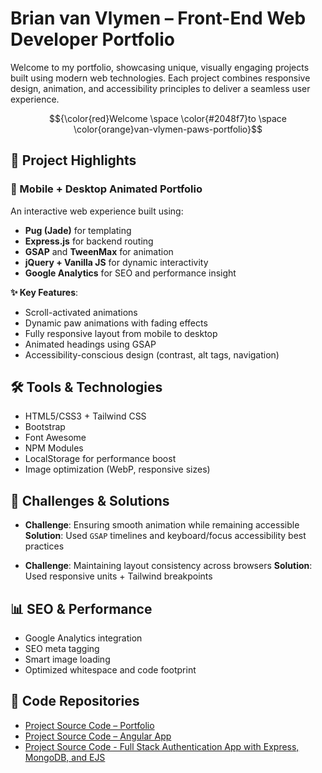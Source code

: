 



# Brian van Vlymen – Front-End Web Developer Portfolio

Welcome to my portfolio, showcasing unique, visually engaging projects built using modern web technologies. Each project combines responsive design, animation, and accessibility principles to deliver a seamless user experience.

$${\color{red}Welcome \space \color{#2048f7}to \space \color{orange}van-vlymen-paws-portfolio}$$


## 🚀 Project Highlights

### 📱 Mobile + Desktop Animated Portfolio

An interactive web experience built using:

* **Pug (Jade)** for templating
* **Express.js** for backend routing
* **GSAP** and **TweenMax** for animation
* **jQuery + Vanilla JS** for dynamic interactivity
* **Google Analytics** for SEO and performance insight

**✨ Key Features**:

* Scroll-activated animations
* Dynamic paw animations with fading effects
* Fully responsive layout from mobile to desktop
* Animated headings using GSAP
* Accessibility-conscious design (contrast, alt tags, navigation)

## 🛠️ Tools & Technologies

* HTML5/CSS3 + Tailwind CSS
* Bootstrap
* Font Awesome
* NPM Modules
* LocalStorage for performance boost
* Image optimization (WebP, responsive sizes)

## 🧐 Challenges & Solutions

* **Challenge**: Ensuring smooth animation while remaining accessible
  **Solution**: Used `GSAP` timelines and keyboard/focus accessibility best practices

* **Challenge**: Maintaining layout consistency across browsers
  **Solution**: Used responsive units + Tailwind breakpoints

## 📊 SEO & Performance

* Google Analytics integration
* SEO meta tagging
* Smart image loading
* Optimized whitespace and code footprint

## 📂 Code Repositories

* [Project Source Code – Portfolio](https://github.com/arduino731/van-vlymen-paws-portfolio)
* [Project Source Code – Angular App](https://github.com/arduino731/jennifershows_Angular)
* [Project Source Code - Full Stack Authentication App with Express, MongoDB, and EJS](https://github.com/arduino731/vanVlymenList)


